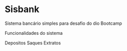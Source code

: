 # Sisbank
Sistema bancário simples para desafio do dio Bootcamp


Funcionalidades do sistema

Depositos
Saques 
Extratos

